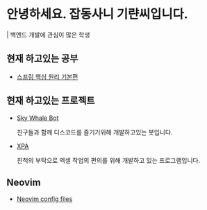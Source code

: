 # 안녕하세요. 잡동사니 기랸씨입니다.

| 백엔드 개발에 관심이 많은 학생

## 현재 하고있는 공부

- [스프링 핵심 원리 기본편](https://github.com/kiryanchi/inflearn-spring-basic)

## 현재 하고있는 프로젝트

-  [Sky Whale Bot](https://github.com/kiryanchi/Discord-Sky-Whale-Bot)
    
    친구들과 함께 디스코드를 즐기기위해 개발하고있는 봇입니다.
      
-  [XPA](https://github.com/kiryanchi/xpa)

    친척의 부탁으로 엑셀 작업의 편의를 위해 개발하고 있는 프로그램입니다.

## Neovim

- [Neovim config files](https://github.com/kiryanchi/neovim-config)
